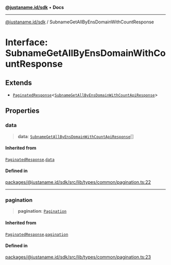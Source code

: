 [**@justaname.id/sdk**](../README.md) • **Docs**

***

[@justaname.id/sdk](../globals.md) / SubnameGetAllByEnsDomainWithCountResponse

# Interface: SubnameGetAllByEnsDomainWithCountResponse

## Extends

- [`PaginatedResponse`](PaginatedResponse.md)\<[`SubnameGetAllByEnsDomainWithCountApiResponse`](SubnameGetAllByEnsDomainWithCountApiResponse.md)\>

## Properties

### data

> **data**: [`SubnameGetAllByEnsDomainWithCountApiResponse`](SubnameGetAllByEnsDomainWithCountApiResponse.md)[]

#### Inherited from

[`PaginatedResponse`](PaginatedResponse.md).[`data`](PaginatedResponse.md#data)

#### Defined in

[packages/@justaname.id/sdk/src/lib/types/common/pagination.ts:22](https://github.com/JustaName-id/JustaName-sdk/blob/577c5c787ef18bf8ddf8b997f021738a0e8ca336/packages/@justaname.id/sdk/src/lib/types/common/pagination.ts#L22)

***

### pagination

> **pagination**: [`Pagination`](Pagination.md)

#### Inherited from

[`PaginatedResponse`](PaginatedResponse.md).[`pagination`](PaginatedResponse.md#pagination)

#### Defined in

[packages/@justaname.id/sdk/src/lib/types/common/pagination.ts:23](https://github.com/JustaName-id/JustaName-sdk/blob/577c5c787ef18bf8ddf8b997f021738a0e8ca336/packages/@justaname.id/sdk/src/lib/types/common/pagination.ts#L23)
